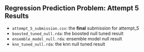 ## Regression Prediction Problem: Attempt 5 Results

- `attempt_5_submission.csv`: the **final** submission for attempt_5
- `boosted_tuned_null.rda`: the boosted null tuned result
- `ensemble_model_null.rda`: ensemble model null result
- `knn_tuned_null.rda`: the knn null tuned result